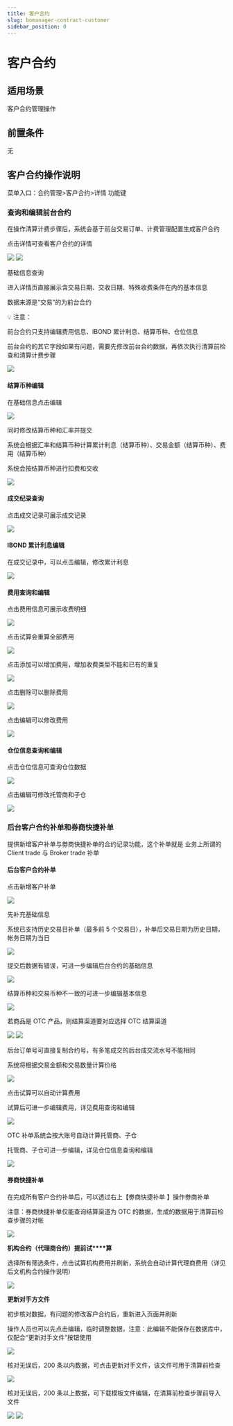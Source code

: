```yaml
---
title: 客户合约
slug: bomanager-contract-customer
sidebar_position: 0
---
```



# 客户合约

## 适用场景

客户合约管理操作

## 前置条件

无

## 客户合约操作说明

菜单入口：合约管理&gt;客户合约&gt;详情 功能键

### **查询和编辑前****台****合约**

在操作清算计费步骤后，系统会基于前台交易订单、计费管理配置生成客户合约

点击详情可查看客户合约的详情

<img src="/assets/JzMlbzEIFohA3CxG5RDctXwQnOb.png"/>

<img src="/assets/VIDHbRJ4RoVyyHxV5T7cJHPmnwh.png"/>

基础信息查询

进入详情页直接展示含交易日期、交收日期、特殊收费条件在内的基本信息

数据来源是“交易”的为前台合约

<div class="callout callout-bg-2 callout-border-2">
<p>💡 注意：</p>
<p>前台合约只支持编辑费用信息、IBOND 累计利息、结算币种、仓位信息</p>
<p>前台合约的其它字段如果有问题，需要先修改前台合约数据，再依次执行清算前检查和清算计费步骤</p>
</div>

<img src="/assets/RwiIbvmCyoNdmKxdYE5cvDD7n2c.png"/>

#### 结算币种编辑

在基础信息点击编辑

<img src="/assets/VRIQb5nbeomSLjxm4pKcr2Xlndg.png"/>

同时修改结算币种和汇率并提交

系统会根据汇率和结算币种计算累计利息（结算币种）、交易金额（结算币种）、费用（结算币种）

系统会按结算币种进行扣费和交收

<img src="/assets/RRMmbtWqaoECF9xuvKGcJY3pnQe.png"/>

#### 成交纪录查询

点击成交记录可展示成交记录

<img src="/assets/Rii5b6TVIoDuGLxflBIcpV1Vngh.png"/>

#### IBOND 累计利息编辑

在成交记录中，可以点击编辑，修改累计利息

<img src="/assets/EfrCbauyBomid9xnJDZc25Agnvf.png"/>

#### 费用查询和编辑

点击费用信息可展示收费明细

<img src="/assets/Yyw5bB0gGoteoLxxgIBcFMwQnjh.png"/>

点击试算会重算全部费用

<img src="/assets/GDtPbJoDzoS89oxA8PZcqKZbnuT.png"/>

点击添加可以增加费用，增加收费类型不能和已有的重复

<img src="/assets/P1mRbcGXcox4KRxh9lLc0cwUnWd.png"/>

点击删除可以删除费用

<img src="/assets/RJV3bz2ZloEFhSxsDLgcfB6Pnue.png"/>

点击编辑可以修改费用

<img src="/assets/Do1FboLhIopualxNChwcvBBsnOc.png"/>

#### 仓位信息查询和编辑

点击仓位信息可查询仓位数据

<img src="/assets/MRKBbz8wvoOLNOxsCKscYVN2nXg.png"/>

点击编辑可修改托管商和子仓

<img src="/assets/Cwkbb7r8BogK2vxy3J3c745snwf.png"/>

### 后台客户**合约补单和券商快捷补单**

提供新增客户补单与劵商快捷补单的合约记录功能，这个补单就是 业务上所谓的 Client trade 与 Broker trade 补单

#### 后台客户合约补单

点击新增客户补单

<img src="/assets/IYrhbsWRCownhBxzpWcc4EA0nIh.png"/>

先补充基础信息

系统已支持历史交易日补单（最多前 5 个交易日），补单后交易日期为历史日期，帐务日期为当日

<img src="/assets/CWjBbOz3MoyO7yx1vCWcSSd9nDb.png"/>

提交后数据有错误，可进一步编辑后台合约的基础信息

<img src="/assets/ZnP8b9v5boPK0HxHayFcnR3yneg.png"/>

结算币种和交易币种不一致的可进一步编辑基本信息

<img src="/assets/EQ3pbRDNMogatTxVpXTcVdjznYd.png"/>

若商品是 OTC 产品，则结算渠道要对应选择 OTC 结算渠道

<img src="/assets/Ntqvbnvnlo8wufxuGBAcECV6npg.png"/>

<img src="/assets/F5uvb1vDNoot6jx7JiSc8eWZnbb.png"/>

后台订单号可直接复制合约号，有多笔成交的后台成交流水号不能相同

系统将根据交易金额和交易数量计算价格

<img src="/assets/Tye7b1wOFoKzTixKNHscxrJpnQb.png"/>

点击试算可以自动计算费用

试算后可进一步编辑费用，详见费用查询和编辑

<img src="/assets/WyTqblDofoqj2qxpwpMcaGU4nPf.png"/>

OTC 补单系统会按大账号自动计算托管商、子仓

托管商、子仓可进一步编辑，详见仓位信息查询和编辑

<img src="/assets/Kb74bcpuDoZeGNxIILvcnbisnyf.png"/>

#### **券商快捷补单**

在完成所有客户合约补单后，可以透过右上【劵商快捷补单 】操作劵商补单

注意：券商快捷补单仅能查询结算渠道为 OTC 的数据，生成的数据用于清算前检查步骤的对帐

<img src="/assets/VGDjbzjyAouGmgxaMF9cGGMknUh.png"/>

**机构****合约（代理商合约）提前****试****算**

选择所有筛选条件，点击试算机构费用并刷新，系统会自动计算代理商费用（详见后文机构合约操作说明）

<img src="/assets/UoLsbDV2Ko8e7gxe00Wc1h1UnAb.png"/>

**更新****对****手****方****文件**

初步核对数据，有问题的修改客户合约后，重新进入页面并刷新

操作人员也可以先点击编辑，临时调整数据，注意：此编辑不能保存在数据库中，仅配合“更新对手文件”按钮使用

<img src="/assets/SJNqbCD1DoGaFvxuZDMc36qbneF.png"/>

核对无误后，200 条以内数据，可点击更新对手文件，该文件可用于清算前检查

<img src="/assets/PUf9buLloocyCZxP37Wc81gZnGf.png"/>

核对无误后，200 条以上数据，可下载模板文件编辑，在清算前检查步骤前导入文件

<img src="/assets/MxspbLLh0o1pDux50q1c0ssgnVc.png"/>

<img src="/assets/KkvFbFwLdoxihyx6Yaac1HifnAh.png"/>

